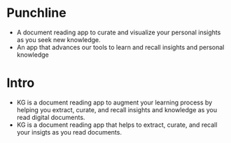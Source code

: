 # Punchline

- A document reading app to curate and visualize your personal insights as you seek new knowledge.
- An app that advances our tools to learn and recall insights and personal knowledge

# Intro

- KG is a document reading app to augment your learning process by helping you extract, curate, and recall insights and knowledge as you read digital documents.
- KG is a document reading app that helps to extract, curate, and recall your insigts as you read documents.
